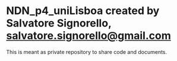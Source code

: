 # NDN_p4_uniLisboa created by Salvatore Signorello, salvatore.signorello@gmail.com

This is meant as private repository to share code and documents.